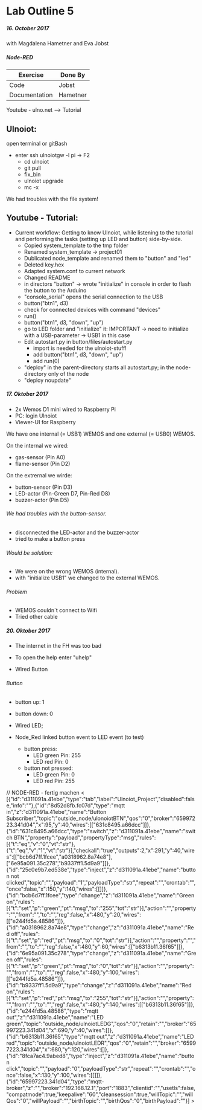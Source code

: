 # Lab Outline 5
##### 16. October 2017
with Magdalena Hametner and Eva Jobst

##### Node-RED

| Exercise                | Done By           |
|----------               |-------------      |
| Code                    | Jobst             |
| Documentation           | Hametner          |

Youtube - ulno.net --> Tutorial

## Ulnoiot:
open terminal or gitBash
- enter ssh ulnoiotgw -l pi -> F2
  - cd ulnoiot
  - git pull
  - fix_bin
  - ulnoiot upgrade
  - mc -x

 We had troubles with the file system!

## Youtube - Tutorial:
- Current workflow: Getting to know Ulnoiot, while listening to the tutorial and performing the tasks (setting up LED and button) side-by-side.
  - Copied system_template to the tmp folder
  - Renamed system_template -> project01
  - Dublicated node_template and renamed them to "button" and "led"
  - Deleted key.hex
  - Adapted system.conf to current network
  - Changed README
  - in directors "button" -> wrote "initialize" in console in order to flash the button to the Arduino
  - "console_serial" opens the serial connection to the USB
  - button("btn1", d3)
  - check for connected devices with command "devices"
  - run()
  - button("btn1", d3, "down", "up")
  - go to LED folder and "initialize" it: IMPORTANT -> need to initialize with a USB-parameter -> USB1 in this case
  - Edit autostart.py in button/files/autostart.py
    - import is needed for the ulnoiot-stuff!
    - add button("btn1", d3, "down", "up")
    - add run(0)
  - "deploy" in the parent-directory starts all autostart.py; in the node-directory only of the node
  - "deploy noupdate"

##### 17. Oktober 2017
- 2x Wemos D1 mini wired to Raspberry Pi
- PC: login Ulnoiot
- Viewer-UI for Raspberry

We have one internal (= USB1) WEMOS and one external (= USB0) WEMOS.

On the internal we wired: <kurzes Kabel>
- gas-sensor (Pin A0)
- flame-sensor (Pin D2)

On the extrernal we wirde: <langes Kabel>
- button-sensor (Pin D3)
- LED-actor (Pin-Green D7, Pin-Red D8)
- buzzer-actor (Pin D5)

###### We had troubles with the button-sensor.
- disconnected the LED-actor and the buzzer-actor
- tried to make a button press

###### Would be solution:
- We were on the wrong WEMOS (internal).
- with "initialize USB1" we changed to the external WEMOS.

###### Problem
- WEMOS couldn´t connect to Wifi
- Tried other cable

##### 20. Oktober 2017
- The internet in the FH was too bad
- To open the help enter "uhelp"


- Wired Button

###### Button
- button up: 1
- button down: 0

- Wired LED;
- Node_Red linked button event to LED event (to test)
  - button press:
    - LED green Pin: 255
    - LED red Pin: 0
  - button not pressed:
    - LED green Pin: 0
    - LED red Pin: 255

// NODE-RED - fertig machen
< [{"id":"d311091a.41ebe","type":"tab","label":"Ulnoiot_Project","disabled":false,"info":""},{"id":"8d52d8fb.fc07d","type":"mqtt in","z":"d311091a.41ebe","name":"Button Subscriber","topic":"outside_node/ulonoiotBTN","qos":"0","broker":"65997223.341d04","x":95,"y":40,"wires":[["631c8495.a66dcc"]]},{"id":"631c8495.a66dcc","type":"switch","z":"d311091a.41ebe","name":"switch BTN","property":"payload","propertyType":"msg","rules":[{"t":"eq","v":"0","vt":"str"},{"t":"eq","v":"1","vt":"str"}],"checkall":"true","outputs":2,"x":291,"y":40,"wires":[["bcb6d7ff.1fcee","a0318962.8a74e8"],["6e95a091.35c278","b9337ff1.5d9a9"]]},{"id":"25c0e9b7.ed538e","type":"inject","z":"d311091a.41ebe","name":"button not clicked","topic":"","payload":"1","payloadType":"str","repeat":"","crontab":"","once":false,"x":150,"y":140,"wires":[[]]},{"id":"bcb6d7ff.1fcee","type":"change","z":"d311091a.41ebe","name":"Green on","rules":[{"t":"set","p":"green","pt":"msg","to":"255","tot":"str"}],"action":"","property":"","from":"","to":"","reg":false,"x":480,"y":20,"wires":[["e244fd5a.48586"]]},{"id":"a0318962.8a74e8","type":"change","z":"d311091a.41ebe","name":"Red off","rules":[{"t":"set","p":"red","pt":"msg","to":"0","tot":"str"}],"action":"","property":"","from":"","to":"","reg":false,"x":480,"y":60,"wires":[["b6313b11.36f65"]]},{"id":"6e95a091.35c278","type":"change","z":"d311091a.41ebe","name":"Green off","rules":[{"t":"set","p":"green","pt":"msg","to":"0","tot":"str"}],"action":"","property":"","from":"","to":"","reg":false,"x":480,"y":100,"wires":[["e244fd5a.48586"]]},{"id":"b9337ff1.5d9a9","type":"change","z":"d311091a.41ebe","name":"Red on","rules":[{"t":"set","p":"red","pt":"msg","to":"255","tot":"str"}],"action":"","property":"","from":"","to":"","reg":false,"x":480,"y":140,"wires":[["b6313b11.36f65"]]},{"id":"e244fd5a.48586","type":"mqtt out","z":"d311091a.41ebe","name":"LED green","topic":"outside_node/ulnoiotLEDG","qos":"0","retain":"","broker":"65997223.341d04","x":690,"y":40,"wires":[]},{"id":"b6313b11.36f65","type":"mqtt out","z":"d311091a.41ebe","name":"LED red","topic":"outside_node/ulnoiotLEDR","qos":"0","retain":"","broker":"65997223.341d04","x":680,"y":120,"wires":[]},{"id":"8fca7ac4.9abed8","type":"inject","z":"d311091a.41ebe","name":"button click","topic":"","payload":"0","payloadType":"str","repeat":"","crontab":"","once":false,"x":130,"y":100,"wires":[[]]},{"id":"65997223.341d04","type":"mqtt-broker","z":"","broker":"192.168.12.1","port":"1883","clientid":"","usetls":false,"compatmode":true,"keepalive":"60","cleansession":true,"willTopic":"","willQos":"0","willPayload":"","birthTopic":"","birthQos":"0","birthPayload":""}] >
